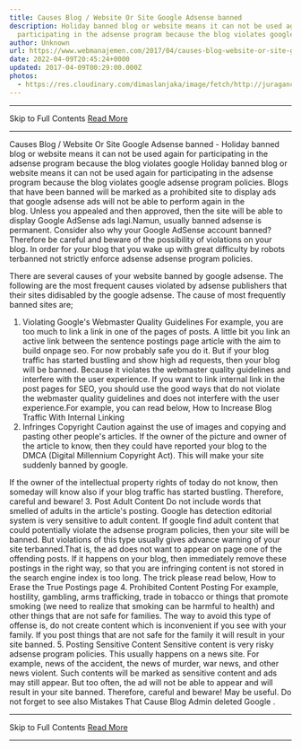 ```yaml
---
title: Causes Blog / Website Or Site Google Adsense banned
description: Holiday banned blog or website means it can not be used again for
  participating in the adsense program because the blog violates google
author: Unknown
url: https://www.webmanajemen.com/2017/04/causes-blog-website-or-site-google-adsense-ban.html
date: 2022-04-09T20:45:24+0000
updated: 2017-04-09T00:29:00.000Z
photos:
  - https://res.cloudinary.com/dimaslanjaka/image/fetch/http://juragancipir.com/wp-content/uploads/2013/09/Adsense-banned-site-300x288.jpg
---
```


<hr/> Skip to Full Contents <a href="https://www.webmanajemen.com/2017/04/causes-blog-website-or-site-google-adsense-ban.html" rel="follow" class="button" id="read-more">Read More</a> <hr/> Causes Blog / Website Or Site Google Adsense banned - Holiday banned blog or website means it can not be used again for participating in the adsense program because the blog violates google Holiday banned blog or website means it can not be used again for participating in the adsense program because the blog violates google adsense program policies.
Blogs that have been banned will be marked as a prohibited site to display ads that google adsense ads will not be able to perform again in the blog. Unless you appealed and then approved, then the site will be able to display Google AdSense ads lagi.Namun, usually banned adsense is permanent. Consider also why your Google AdSense account banned?
Therefore be careful and beware of the possibility of violations on your blog. In order for your blog that you wake up with great difficulty by robots terbanned not strictly enforce adsense adsense program policies.


There are several causes of your website banned by google adsense. The following are the most frequent causes violated by adsense publishers that their sites didisabled by the google adsense.
The cause of most frequently banned sites are;
1. Violating Google's Webmaster Quality Guidelines
For example, you are too much to link a link in one of the pages of posts. A little bit you link an active link between the sentence postings page article with the aim to build onpage seo.
For now probably safe you do it. But if your blog traffic has started bustling and show high ad requests, then your blog will be banned. Because it violates the webmaster quality guidelines and interfere with the user experience.
If you want to link internal link in the post pages for SEO, you should use the good ways that do not violate the webmaster quality guidelines and does not interfere with the user experience.For example, you can read below,
How to Increase Blog Traffic With Internal Linking
2. Infringes Copyright
Caution against the use of images and copying and pasting other people's articles. If the owner of the picture and owner of the article to know, then they could have reported your blog to the DMCA (Digital Millennium Copyright Act). This will make your site suddenly banned by google.

If the owner of the intellectual property rights of today do not know, then someday will know also if your blog traffic has started bustling. Therefore, careful and beware!
3. Post Adult Content
Do not include words that smelled of adults in the article's posting. Google has detection editorial system is very sensitive to adult content. If google find adult content that could potentially violate the adsense program policies, then your site will be banned.
But violations of this type usually gives advance warning of your site terbanned.That is, the ad does not want to appear on page one of the offending posts. If it happens on your blog, then immediately remove these postings in the right way, so that you are infringing content is not stored in the search engine index is too long. The trick please read below,
How to Erase the True Postings page
4. Prohibited Content Posting
For example, hostility, gambling, arms trafficking, trade in tobacco or things that promote smoking (we need to realize that smoking can be harmful to health) and other things that are not safe for families. The way to avoid this type of offense is, do not create content which is inconvenient if you see with your family. If you post things that are not safe for the family it will result in your site banned.
5. Posting Sensitive Content
Sensitive content is very risky adsense program policies. This usually happens on a news site. For example, news of the accident, the news of murder, war news, and other news violent. Such contents will be marked as sensitive content and ads may still appear.
But too often, the ad will not be able to appear and will result in your site banned. Therefore, careful and beware!
May be useful. Do not forget to see also Mistakes That Cause Blog Admin deleted Google . <hr/> Skip to Full Contents <a href="https://www.webmanajemen.com/2017/04/causes-blog-website-or-site-google-adsense-ban.html" rel="follow" class="button" id="read-more">Read More</a> <hr/>